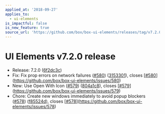 ```yaml
---
applied_at: '2018-09-27'
applies_to:
  - ui-elements
is_impactful: false
is_new_feature: true
source_url: 'https://github.com/box/box-ui-elements/releases/tag/v7.2.0'
---
```


# UI Elements v7.2.0 release


* Release: 7.2.0 ([6f2dc3c](https://github.com/box/box-ui-elements/commit[6f2dc3c](https://github.com/box/box-ui-elements/commit/6f2dc3c)))
* Fix: Fix prop errors on network failures ([#580](https://github.com/box/box-ui-elements/pull/580)) ([3153301](https://github.com/box/box-ui-elements/commit[3153301](https://github.com/box/box-ui-elements/commit/3153301))), closes [[#580](https://github.com/box/box-ui-elements/pull/580)](https://github.com/box/box-ui-elements/issues/580)
* New: Use Open With Icon ([#579](https://github.com/box/box-ui-elements/pull/579)) ([804a1c8](https://github.com/box/box-ui-elements/commit[804a1c8](https://github.com/box/box-ui-elements/commit/804a1c8))), closes [[#579](https://github.com/box/box-ui-elements/pull/579)](https://github.com/box/box-ui-elements/issues/579)
* Chore: Create new windows immediately to avoid popup blockers ([#578](https://github.com/box/box-ui-elements/pull/578)) ([f85524d](https://github.com/box/box-ui-elements/commit[f85524d](https://github.com/box/box-ui-elements/commit/f85524d))), closes [[#578](https://github.com/box/box-ui-elements/pull/578)](https://github.com/box/box-ui-elements/issues/578)



